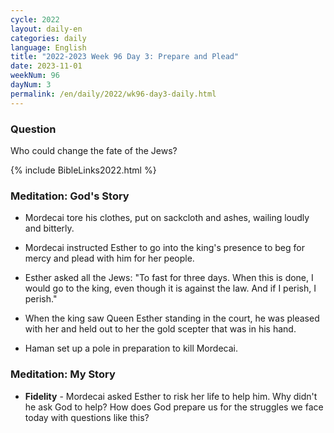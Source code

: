 ```yaml
---
cycle: 2022
layout: daily-en
categories: daily
language: English
title: "2022-2023 Week 96 Day 3: Prepare and Plead"
date: 2023-11-01
weekNum: 96
dayNum: 3
permalink: /en/daily/2022/wk96-day3-daily.html
---
```


### Question     
Who could change the fate of the Jews?


{% include BibleLinks2022.html %}

### Meditation: God's Story   
+ Mordecai tore his clothes, put on sackcloth and ashes, wailing loudly and bitterly. 

+ Mordecai instructed Esther to go into the king's presence to beg for mercy and plead with him for her people. 

+ Esther asked all the Jews: "To fast for three days. When this is done, I would go to the king, even though it is against the law. And if I perish, I perish." 

+ When the king saw Queen Esther standing in the court, he was pleased with her and held out to her the gold scepter that was in his hand. 

+ Haman set up a pole in preparation to kill Mordecai. 

### Meditation: My Story   
+ **Fidelity** - Mordecai asked Esther to risk her life to help him. Why didn't he ask God to help? How does God prepare us for the struggles we face today with questions like this? 
